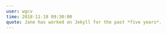 ```yaml
---
user: wgcv
time: 2018-11-18 09:30:00
quote: Jane has worked on Jekyll for the past *five years*. 
---
```

